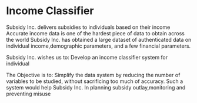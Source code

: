 # Income Classifier
 Subsidy Inc. delivers subsidies to individuals based on their income
 Accurate income data is one of the hardest piece of data to obtain across the world
 Subsidy Inc. has obtained a large dataset of authenticated data on individual income,demographic parameters, and a few financial parameters.
 
 Subsidy Inc. wishes us to:
          Develop an income classifier system for individual

The Objective is to:
          Simplify the data system by reducing the number of variables to be studied, without sacrificing too much of accuracy. Such a system would help Subsidy Inc. In planning subsidy outlay,monitoring and preventing misuse

